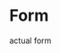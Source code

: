 # Form
actual form
<!DOCTYPE html>
<html>

<head>
        <title>funvtion example</title>

</head>

<body>
    <script>
        function add(num1, num2)
         {
            var sum = num1 + num2;
            return sum;
        }
        
        var x=10;
        var y=25;
        var result=add(x,y);
        document.write("result is "+result);
        

    </script>
     <script>
            function add(num1, num2)
             {
                var sum = num1 + num2;
                return sum;
            }
            
            var x=Number(prompt(" enter first number"));
            var y=Number(prompt(" enter first number"));
            var result=add(x,y);
            document.write("<br> result is "+result);
    
        </script>

</body>

</html><!DOCTYPE html>
<html>

<head>
        <title>funvtion example</title>

</head>

<body>
    <script>
        function add(num1, num2)
         {
            var sum = num1 + num2;
            return sum;
        }
        
        var x=10;
        var y=25;
        var result=add(x,y);
        document.write("result is "+result);
        

    </script>
     <script>
            function add(num1, num2)
             {
                var sum = num1 + num2;
                return sum;
            }
            
            var x=Number(prompt(" enter first number"));
            var y=Number(prompt(" enter first number"));
            var result=add(x,y);
            document.write("<br> result is "+result);
    
        </script>

</body>

</html><!DOCTYPE html>
<html>

<head>
        <title>funvtion example</title>

</head>

<body>
    <script>
        function add(num1, num2)
         {
            var sum = num1 + num2;
            return sum;
        }
        
        var x=10;
        var y=25;
        var result=add(x,y);
        document.write("result is "+result);
        

    </script>
     <script>
            function add(num1, num2)
             {
                var sum = num1 + num2;
                return sum;
            }
            
            var x=Number(prompt(" enter first number"));
            var y=Number(prompt(" enter first number"));
            var result=add(x,y);
            document.write("<br> result is "+result);
    
        </script>

</body>

</html><!DOCTYPE html>
<html>

<head>
        <title>funvtion example</title>

</head>

<body>
    <script>
        function add(num1, num2)
         {
            var sum = num1 + num2;
            return sum;
        }
        
        var x=10;
        var y=25;
        var result=add(x,y);
        document.write("result is "+result);
        

    </script>
     <script>
            function add(num1, num2)
             {
                var sum = num1 + num2;
                return sum;
            }
            
            var x=Number(prompt(" enter first number"));
            var y=Number(prompt(" enter first number"));
            var result=add(x,y);
            document.write("<br> result is "+result);
    
        </script>

</body>

</html><!DOCTYPE html>
<html>

<head>
        <title>funvtion example</title>

</head>

<body>
    <script>
        function add(num1, num2)
         {
            var sum = num1 + num2;
            return sum;
        }
        
        var x=10;
        var y=25;
        var result=add(x,y);
        document.write("result is "+result);
        

    </script>
     <script>
            function add(num1, num2)
             {
                var sum = num1 + num2;
                return sum;
            }
            
            var x=Number(prompt(" enter first number"));
            var y=Number(prompt(" enter first number"));
            var result=add(x,y);
            document.write("<br> result is "+result);
    
        </script>

</body>

</html><!DOCTYPE html>
<html>

<head>
        <title>funvtion example</title>

</head>

<body>
    <script>
        function add(num1, num2)
         {
            var sum = num1 + num2;
            return sum;
        }
        
        var x=10;
        var y=25;
        var result=add(x,y);
        document.write("result is "+result);
        

    </script>
     <script>
            function add(num1, num2)
             {
                var sum = num1 + num2;
                return sum;
            }
            
            var x=Number(prompt(" enter first number"));
            var y=Number(prompt(" enter first number"));
            var result=add(x,y);
            document.write("<br> result is "+result);
    
        </script>

</body>

</html><!DOCTYPE html>
<html>

<head>
        <title>funvtion example</title>

</head>

<body>
    <script>
        function add(num1, num2)
         {
            var sum = num1 + num2;
            return sum;
        }
        
        var x=10;
        var y=25;
        var result=add(x,y);
        document.write("result is "+result);
        

    </script>
     <script>
            function add(num1, num2)
             {
                var sum = num1 + num2;
                return sum;
            }
            
            var x=Number(prompt(" enter first number"));
            var y=Number(prompt(" enter first number"));
            var result=add(x,y);
            document.write("<br> result is "+result);
    
        </script>

</body>

</html><!DOCTYPE html>
<html>

<head>
        <title>funvtion example</title>

</head>

<body>
    <script>
        function add(num1, num2)
         {
            var sum = num1 + num2;
            return sum;
        }
        
        var x=10;
        var y=25;
        var result=add(x,y);
        document.write("result is "+result);
        

    </script>
     <script>
            function add(num1, num2)
             {
                var sum = num1 + num2;
                return sum;
            }
            
            var x=Number(prompt(" enter first number"));
            var y=Number(prompt(" enter first number"));
            var result=add(x,y);
            document.write("<br> result is "+result);
    
        </script>

</body>

</html><!DOCTYPE html>
<html>

<head>
        <title>funvtion example</title>

</head>

<body>
    <script>
        function add(num1, num2)
         {
            var sum = num1 + num2;
            return sum;
        }
        
        var x=10;
        var y=25;
        var result=add(x,y);
        document.write("result is "+result);
        

    </script>
     <script>
            function add(num1, num2)
             {
                var sum = num1 + num2;
                return sum;
            }
            
            var x=Number(prompt(" enter first number"));
            var y=Number(prompt(" enter first number"));
            var result=add(x,y);
            document.write("<br> result is "+result);
    
        </script>

</body>

</html><!DOCTYPE html>
<html>

<head>
        <title>funvtion example</title>

</head>

<body>
    <script>
        function add(num1, num2)
         {
            var sum = num1 + num2;
            return sum;
        }
        
        var x=10;
        var y=25;
        var result=add(x,y);
        document.write("result is "+result);
        

    </script>
     <script>
            function add(num1, num2)
             {
                var sum = num1 + num2;
                return sum;
            }
            
            var x=Number(prompt(" enter first number"));
            var y=Number(prompt(" enter first number"));
            var result=add(x,y);
            document.write("<br> result is "+result);
    
        </script>

</body>

</html><!DOCTYPE html>
<html>

<head>
        <title>funvtion example</title>

</head>

<body>
    <script>
        function add(num1, num2)
         {
            var sum = num1 + num2;
            return sum;
        }
        
        var x=10;
        var y=25;
        var result=add(x,y);
        document.write("result is "+result);
        

    </script>
     <script>
            function add(num1, num2)
             {
                var sum = num1 + num2;
                return sum;
            }
            
            var x=Number(prompt(" enter first number"));
            var y=Number(prompt(" enter first number"));
            var result=add(x,y);
            document.write("<br> result is "+result);
    
        </script>

</body>

</html><!DOCTYPE html>
<html>

<head>
        <title>funvtion example</title>

</head>

<body>
    <script>
        function add(num1, num2)
         {
            var sum = num1 + num2;
            return sum;
        }
        
        var x=10;
        var y=25;
        var result=add(x,y);
        document.write("result is "+result);
        

    </script>
     <script>
            function add(num1, num2)
             {
                var sum = num1 + num2;
                return sum;
            }
            
            var x=Number(prompt(" enter first number"));
            var y=Number(prompt(" enter first number"));
            var result=add(x,y);
            document.write("<br> result is "+result);
    
        </script>

</body>

</html><!DOCTYPE html>
<html>

<head>
        <title>funvtion example</title>

</head>

<body>
    <script>
        function add(num1, num2)
         {
            var sum = num1 + num2;
            return sum;
        }
        
        var x=10;
        var y=25;
        var result=add(x,y);
        document.write("result is "+result);
        

    </script>
     <script>
            function add(num1, num2)
             {
                var sum = num1 + num2;
                return sum;
            }
            
            var x=Number(prompt(" enter first number"));
            var y=Number(prompt(" enter first number"));
            var result=add(x,y);
            document.write("<br> result is "+result);
    
        </script>

</body>

</html><!DOCTYPE html>
<html>

<head>
        <title>funvtion example</title>

</head>

<body>
    <script>
        function add(num1, num2)
         {
            var sum = num1 + num2;
            return sum;
        }
        
        var x=10;
        var y=25;
        var result=add(x,y);
        document.write("result is "+result);
        

    </script>
     <script>
            function add(num1, num2)
             {
                var sum = num1 + num2;
                return sum;
            }
            
            var x=Number(prompt(" enter first number"));
            var y=Number(prompt(" enter first number"));
            var result=add(x,y);
            document.write("<br> result is "+result);
    
        </script>

</body>

</html><!DOCTYPE html>
<html>

<head>
        <title>funvtion example</title>

</head>

<body>
    <script>
        function add(num1, num2)
         {
            var sum = num1 + num2;
            return sum;
        }
        
        var x=10;
        var y=25;
        var result=add(x,y);
        document.write("result is "+result);
        

    </script>
     <script>
            function add(num1, num2)
             {
                var sum = num1 + num2;
                return sum;
            }
            
            var x=Number(prompt(" enter first number"));
            var y=Number(prompt(" enter first number"));
            var result=add(x,y);
            document.write("<br> result is "+result);
    
        </script>

</body>

</html><!DOCTYPE html>
<html>

<head>
        <title>funvtion example</title>

</head>

<body>
    <script>
        function add(num1, num2)
         {
            var sum = num1 + num2;
            return sum;
        }
        
        var x=10;
        var y=25;
        var result=add(x,y);
        document.write("result is "+result);
        

    </script>
     <script>
            function add(num1, num2)
             {
                var sum = num1 + num2;
                return sum;
            }
            
            var x=Number(prompt(" enter first number"));
            var y=Number(prompt(" enter first number"));
            var result=add(x,y);
            document.write("<br> result is "+result);
    
        </script>

</body>

</html><!DOCTYPE html>
<html>

<head>
        <title>funvtion example</title>

</head>

<body>
    <script>
        function add(num1, num2)
         {
            var sum = num1 + num2;
            return sum;
        }
        
        var x=10;
        var y=25;
        var result=add(x,y);
        document.write("result is "+result);
        

    </script>
     <script>
            function add(num1, num2)
             {
                var sum = num1 + num2;
                return sum;
            }
            
            var x=Number(prompt(" enter first number"));
            var y=Number(prompt(" enter first number"));
            var result=add(x,y);
            document.write("<br> result is "+result);
    
        </script>

</body>

</html><!DOCTYPE html>
<html>

<head>
        <title>funvtion example</title>

</head>

<body>
    <script>
        function add(num1, num2)
         {
            var sum = num1 + num2;
            return sum;
        }
        
        var x=10;
        var y=25;
        var result=add(x,y);
        document.write("result is "+result);
        

    </script>
     <script>
            function add(num1, num2)
             {
                var sum = num1 + num2;
                return sum;
            }
            
            var x=Number(prompt(" enter first number"));
            var y=Number(prompt(" enter first number"));
            var result=add(x,y);
            document.write("<br> result is "+result);
    
        </script>

</body>

</html><!DOCTYPE html>
<html>

<head>
        <title>funvtion example</title>

</head>

<body>
    <script>
        function add(num1, num2)
         {
            var sum = num1 + num2;
            return sum;
        }
        
        var x=10;
        var y=25;
        var result=add(x,y);
        document.write("result is "+result);
        

    </script>
     <script>
            function add(num1, num2)
             {
                var sum = num1 + num2;
                return sum;
            }
            
            var x=Number(prompt(" enter first number"));
            var y=Number(prompt(" enter first number"));
            var result=add(x,y);
            document.write("<br> result is "+result);
    
        </script>

</body>

</html><!DOCTYPE html>
<html>

<head>
        <title>funvtion example</title>

</head>

<body>
    <script>
        function add(num1, num2)
         {
            var sum = num1 + num2;
            return sum;
        }
        
        var x=10;
        var y=25;
        var result=add(x,y);
        document.write("result is "+result);
        

    </script>
     <script>
            function add(num1, num2)
             {
                var sum = num1 + num2;
                return sum;
            }
            
            var x=Number(prompt(" enter first number"));
            var y=Number(prompt(" enter first number"));
            var result=add(x,y);
            document.write("<br> result is "+result);
    
        </script>

</body>

</html><!DOCTYPE html>
<html>

<head>
        <title>funvtion example</title>

</head>

<body>
    <script>
        function add(num1, num2)
         {
            var sum = num1 + num2;
            return sum;
        }
        
        var x=10;
        var y=25;
        var result=add(x,y);
        document.write("result is "+result);
        

    </script>
     <script>
            function add(num1, num2)
             {
                var sum = num1 + num2;
                return sum;
            }
            
            var x=Number(prompt(" enter first number"));
            var y=Number(prompt(" enter first number"));
            var result=add(x,y);
            document.write("<br> result is "+result);
    
        </script>

</body>

</html><!DOCTYPE html>
<html>

<head>
        <title>funvtion example</title>

</head>

<body>
    <script>
        function add(num1, num2)
         {
            var sum = num1 + num2;
            return sum;
        }
        
        var x=10;
        var y=25;
        var result=add(x,y);
        document.write("result is "+result);
        

    </script>
     <script>
            function add(num1, num2)
             {
                var sum = num1 + num2;
                return sum;
            }
            
            var x=Number(prompt(" enter first number"));
            var y=Number(prompt(" enter first number"));
            var result=add(x,y);
            document.write("<br> result is "+result);
    
        </script>

</body>

</html><!DOCTYPE html>
<html>

<head>
        <title>funvtion example</title>

</head>

<body>
    <script>
        function add(num1, num2)
         {
            var sum = num1 + num2;
            return sum;
        }
        
        var x=10;
        var y=25;
        var result=add(x,y);
        document.write("result is "+result);
        

    </script>
     <script>
            function add(num1, num2)
             {
                var sum = num1 + num2;
                return sum;
            }
            
            var x=Number(prompt(" enter first number"));
            var y=Number(prompt(" enter first number"));
            var result=add(x,y);
            document.write("<br> result is "+result);
    
        </script>

</body>

</html><!DOCTYPE html>
<html>

<head>
        <title>funvtion example</title>

</head>

<body>
    <script>
        function add(num1, num2)
         {
            var sum = num1 + num2;
            return sum;
        }
        
        var x=10;
        var y=25;
        var result=add(x,y);
        document.write("result is "+result);
        

    </script>
     <script>
            function add(num1, num2)
             {
                var sum = num1 + num2;
                return sum;
            }
            
            var x=Number(prompt(" enter first number"));
            var y=Number(prompt(" enter first number"));
            var result=add(x,y);
            document.write("<br> result is "+result);
    
        </script>

</body>

</html><!DOCTYPE html>
<html>

<head>
        <title>funvtion example</title>

</head>

<body>
    <script>
        function add(num1, num2)
         {
            var sum = num1 + num2;
            return sum;
        }
        
        var x=10;
        var y=25;
        var result=add(x,y);
        document.write("result is "+result);
        

    </script>
     <script>
            function add(num1, num2)
             {
                var sum = num1 + num2;
                return sum;
            }
            
            var x=Number(prompt(" enter first number"));
            var y=Number(prompt(" enter first number"));
            var result=add(x,y);
            document.write("<br> result is "+result);
    
        </script>

</body>

</html><!DOCTYPE html>
<html>

<head>
        <title>funvtion example</title>

</head>

<body>
    <script>
        function add(num1, num2)
         {
            var sum = num1 + num2;
            return sum;
        }
        
        var x=10;
        var y=25;
        var result=add(x,y);
        document.write("result is "+result);
        

    </script>
     <script>
            function add(num1, num2)
             {
                var sum = num1 + num2;
                return sum;
            }
            
            var x=Number(prompt(" enter first number"));
            var y=Number(prompt(" enter first number"));
            var result=add(x,y);
            document.write("<br> result is "+result);
    
        </script>

</body>

</html><!DOCTYPE html>
<html>

<head>
        <title>funvtion example</title>

</head>

<body>
    <script>
        function add(num1, num2)
         {
            var sum = num1 + num2;
            return sum;
        }
        
        var x=10;
        var y=25;
        var result=add(x,y);
        document.write("result is "+result);
        

    </script>
     <script>
            function add(num1, num2)
             {
                var sum = num1 + num2;
                return sum;
            }
            
            var x=Number(prompt(" enter first number"));
            var y=Number(prompt(" enter first number"));
            var result=add(x,y);
            document.write("<br> result is "+result);
    
        </script>

</body>

</html><!DOCTYPE html>
<html>

<head>
        <title>funvtion example</title>

</head>

<body>
    <script>
        function add(num1, num2)
         {
            var sum = num1 + num2;
            return sum;
        }
        
        var x=10;
        var y=25;
        var result=add(x,y);
        document.write("result is "+result);
        

    </script>
     <script>
            function add(num1, num2)
             {
                var sum = num1 + num2;
                return sum;
            }
            
            var x=Number(prompt(" enter first number"));
            var y=Number(prompt(" enter first number"));
            var result=add(x,y);
            document.write("<br> result is "+result);
    
        </script>

</body>

</html><!DOCTYPE html>
<html>

<head>
        <title>funvtion example</title>

</head>

<body>
    <script>
        function add(num1, num2)
         {
            var sum = num1 + num2;
            return sum;
        }
        
        var x=10;
        var y=25;
        var result=add(x,y);
        document.write("result is "+result);
        

    </script>
     <script>
            function add(num1, num2)
             {
                var sum = num1 + num2;
                return sum;
            }
            
            var x=Number(prompt(" enter first number"));
            var y=Number(prompt(" enter first number"));
            var result=add(x,y);
            document.write("<br> result is "+result);
    
        </script>

</body>

</html><!DOCTYPE html>
<html>

<head>
        <title>funvtion example</title>

</head>

<body>
    <script>
        function add(num1, num2)
         {
            var sum = num1 + num2;
            return sum;
        }
        
        var x=10;
        var y=25;
        var result=add(x,y);
        document.write("result is "+result);
        

    </script>
     <script>
            function add(num1, num2)
             {
                var sum = num1 + num2;
                return sum;
            }
            
            var x=Number(prompt(" enter first number"));
            var y=Number(prompt(" enter first number"));
            var result=add(x,y);
            document.write("<br> result is "+result);
    
        </script>

</body>

</html><!DOCTYPE html>
<html>

<head>
        <title>funvtion example</title>

</head>

<body>
    <script>
        function add(num1, num2)
         {
            var sum = num1 + num2;
            return sum;
        }
        
        var x=10;
        var y=25;
        var result=add(x,y);
        document.write("result is "+result);
        

    </script>
     <script>
            function add(num1, num2)
             {
                var sum = num1 + num2;
                return sum;
            }
            
            var x=Number(prompt(" enter first number"));
            var y=Number(prompt(" enter first number"));
            var result=add(x,y);
            document.write("<br> result is "+result);
    
        </script>

</body>

</html><!DOCTYPE html>
<html>

<head>
        <title>funvtion example</title>

</head>

<body>
    <script>
        function add(num1, num2)
         {
            var sum = num1 + num2;
            return sum;
        }
        
        var x=10;
        var y=25;
        var result=add(x,y);
        document.write("result is "+result);
        

    </script>
     <script>
            function add(num1, num2)
             {
                var sum = num1 + num2;
                return sum;
            }
            
            var x=Number(prompt(" enter first number"));
            var y=Number(prompt(" enter first number"));
            var result=add(x,y);
            document.write("<br> result is "+result);
    
        </script>

</body>

</html><!DOCTYPE html>
<html>

<head>
        <title>funvtion example</title>

</head>

<body>
    <script>
        function add(num1, num2)
         {
            var sum = num1 + num2;
            return sum;
        }
        
        var x=10;
        var y=25;
        var result=add(x,y);
        document.write("result is "+result);
        

    </script>
     <script>
            function add(num1, num2)
             {
                var sum = num1 + num2;
                return sum;
            }
            
            var x=Number(prompt(" enter first number"));
            var y=Number(prompt(" enter first number"));
            var result=add(x,y);
            document.write("<br> result is "+result);
    
        </script>

</body>

</html><!DOCTYPE html>
<html>

<head>
        <title>funvtion example</title>

</head>

<body>
    <script>
        function add(num1, num2)
         {
            var sum = num1 + num2;
            return sum;
        }
        
        var x=10;
        var y=25;
        var result=add(x,y);
        document.write("result is "+result);
        

    </script>
     <script>
            function add(num1, num2)
             {
                var sum = num1 + num2;
                return sum;
            }
            
            var x=Number(prompt(" enter first number"));
            var y=Number(prompt(" enter first number"));
            var result=add(x,y);
            document.write("<br> result is "+result);
    
        </script>

</body>

</html><!DOCTYPE html>
<html>

<head>
        <title>funvtion example</title>

</head>

<body>
    <script>
        function add(num1, num2)
         {
            var sum = num1 + num2;
            return sum;
        }
        
        var x=10;
        var y=25;
        var result=add(x,y);
        document.write("result is "+result);
        

    </script>
     <script>
            function add(num1, num2)
             {
                var sum = num1 + num2;
                return sum;
            }
            
            var x=Number(prompt(" enter first number"));
            var y=Number(prompt(" enter first number"));
            var result=add(x,y);
            document.write("<br> result is "+result);
    
        </script>

</body>

</html><!DOCTYPE html>
<html>

<head>
        <title>funvtion example</title>

</head>

<body>
    <script>
        function add(num1, num2)
         {
            var sum = num1 + num2;
            return sum;
        }
        
        var x=10;
        var y=25;
        var result=add(x,y);
        document.write("result is "+result);
        

    </script>
     <script>
            function add(num1, num2)
             {
                var sum = num1 + num2;
                return sum;
            }
            
            var x=Number(prompt(" enter first number"));
            var y=Number(prompt(" enter first number"));
            var result=add(x,y);
            document.write("<br> result is "+result);
    
        </script>

</body>

</html><!DOCTYPE html>
<html>

<head>
        <title>funvtion example</title>

</head>

<body>
    <script>
        function add(num1, num2)
         {
            var sum = num1 + num2;
            return sum;
        }
        
        var x=10;
        var y=25;
        var result=add(x,y);
        document.write("result is "+result);
        

    </script>
     <script>
            function add(num1, num2)
             {
                var sum = num1 + num2;
                return sum;
            }
            
            var x=Number(prompt(" enter first number"));
            var y=Number(prompt(" enter first number"));
            var result=add(x,y);
            document.write("<br> result is "+result);
    
        </script>

</body>

</html><!DOCTYPE html>
<html>

<head>
        <title>funvtion example</title>

</head>

<body>
    <script>
        function add(num1, num2)
         {
            var sum = num1 + num2;
            return sum;
        }
        
        var x=10;
        var y=25;
        var result=add(x,y);
        document.write("result is "+result);
        

    </script>
     <script>
            function add(num1, num2)
             {
                var sum = num1 + num2;
                return sum;
            }
            
            var x=Number(prompt(" enter first number"));
            var y=Number(prompt(" enter first number"));
            var result=add(x,y);
            document.write("<br> result is "+result);
    
        </script>

</body>

</html><!DOCTYPE html>
<html>

<head>
        <title>funvtion example</title>

</head>

<body>
    <script>
        function add(num1, num2)
         {
            var sum = num1 + num2;
            return sum;
        }
        
        var x=10;
        var y=25;
        var result=add(x,y);
        document.write("result is "+result);
        

    </script>
     <script>
            function add(num1, num2)
             {
                var sum = num1 + num2;
                return sum;
            }
            
            var x=Number(prompt(" enter first number"));
            var y=Number(prompt(" enter first number"));
            var result=add(x,y);
            document.write("<br> result is "+result);
    
        </script>

</body>

</html><!DOCTYPE html>
<html>

<head>
        <title>funvtion example</title>

</head>

<body>
    <script>
        function add(num1, num2)
         {
            var sum = num1 + num2;
            return sum;
        }
        
        var x=10;
        var y=25;
        var result=add(x,y);
        document.write("result is "+result);
        

    </script>
     <script>
            function add(num1, num2)
             {
                var sum = num1 + num2;
                return sum;
            }
            
            var x=Number(prompt(" enter first number"));
            var y=Number(prompt(" enter first number"));
            var result=add(x,y);
            document.write("<br> result is "+result);
    
        </script>

</body>

</html><!DOCTYPE html>
<html>

<head>
        <title>funvtion example</title>

</head>

<body>
    <script>
        function add(num1, num2)
         {
            var sum = num1 + num2;
            return sum;
        }
        
        var x=10;
        var y=25;
        var result=add(x,y);
        document.write("result is "+result);
        

    </script>
     <script>
            function add(num1, num2)
             {
                var sum = num1 + num2;
                return sum;
            }
            
            var x=Number(prompt(" enter first number"));
            var y=Number(prompt(" enter first number"));
            var result=add(x,y);
            document.write("<br> result is "+result);
    
        </script>

</body>

</html><!DOCTYPE html>
<html>

<head>
        <title>funvtion example</title>

</head>

<body>
    <script>
        function add(num1, num2)
         {
            var sum = num1 + num2;
            return sum;
        }
        
        var x=10;
        var y=25;
        var result=add(x,y);
        document.write("result is "+result);
        

    </script>
     <script>
            function add(num1, num2)
             {
                var sum = num1 + num2;
                return sum;
            }
            
            var x=Number(prompt(" enter first number"));
            var y=Number(prompt(" enter first number"));
            var result=add(x,y);
            document.write("<br> result is "+result);
    
        </script>

</body>

</html><!DOCTYPE html>
<html>

<head>
        <title>funvtion example</title>

</head>

<body>
    <script>
        function add(num1, num2)
         {
            var sum = num1 + num2;
            return sum;
        }
        
        var x=10;
        var y=25;
        var result=add(x,y);
        document.write("result is "+result);
        

    </script>
     <script>
            function add(num1, num2)
             {
                var sum = num1 + num2;
                return sum;
            }
            
            var x=Number(prompt(" enter first number"));
            var y=Number(prompt(" enter first number"));
            var result=add(x,y);
            document.write("<br> result is "+result);
    
        </script>

</body>

</html><!DOCTYPE html>
<html>

<head>
        <title>funvtion example</title>

</head>

<body>
    <script>
        function add(num1, num2)
         {
            var sum = num1 + num2;
            return sum;
        }
        
        var x=10;
        var y=25;
        var result=add(x,y);
        document.write("result is "+result);
        

    </script>
     <script>
            function add(num1, num2)
             {
                var sum = num1 + num2;
                return sum;
            }
            
            var x=Number(prompt(" enter first number"));
            var y=Number(prompt(" enter first number"));
            var result=add(x,y);
            document.write("<br> result is "+result);
    
        </script>

</body>

</html><!DOCTYPE html>
<html>

<head>
        <title>funvtion example</title>

</head>

<body>
    <script>
        function add(num1, num2)
         {
            var sum = num1 + num2;
            return sum;
        }
        
        var x=10;
        var y=25;
        var result=add(x,y);
        document.write("result is "+result);
        

    </script>
     <script>
            function add(num1, num2)
             {
                var sum = num1 + num2;
                return sum;
            }
            
            var x=Number(prompt(" enter first number"));
            var y=Number(prompt(" enter first number"));
            var result=add(x,y);
            document.write("<br> result is "+result);
    
        </script>

</body>

</html><!DOCTYPE html>
<html>

<head>
        <title>funvtion example</title>

</head>

<body>
    <script>
        function add(num1, num2)
         {
            var sum = num1 + num2;
            return sum;
        }
        
        var x=10;
        var y=25;
        var result=add(x,y);
        document.write("result is "+result);
        

    </script>
     <script>
            function add(num1, num2)
             {
                var sum = num1 + num2;
                return sum;
            }
            
            var x=Number(prompt(" enter first number"));
            var y=Number(prompt(" enter first number"));
            var result=add(x,y);
            document.write("<br> result is "+result);
    
        </script>

</body>

</html><!DOCTYPE html>
<html>

<head>
        <title>funvtion example</title>

</head>

<body>
    <script>
        function add(num1, num2)
         {
            var sum = num1 + num2;
            return sum;
        }
        
        var x=10;
        var y=25;
        var result=add(x,y);
        document.write("result is "+result);
        

    </script>
     <script>
            function add(num1, num2)
             {
                var sum = num1 + num2;
                return sum;
            }
            
            var x=Number(prompt(" enter first number"));
            var y=Number(prompt(" enter first number"));
            var result=add(x,y);
            document.write("<br> result is "+result);
    
        </script>

</body>

</html><!DOCTYPE html>
<html>

<head>
        <title>funvtion example</title>

</head>

<body>
    <script>
        function add(num1, num2)
         {
            var sum = num1 + num2;
            return sum;
        }
        
        var x=10;
        var y=25;
        var result=add(x,y);
        document.write("result is "+result);
        

    </script>
     <script>
            function add(num1, num2)
             {
                var sum = num1 + num2;
                return sum;
            }
            
            var x=Number(prompt(" enter first number"));
            var y=Number(prompt(" enter first number"));
            var result=add(x,y);
            document.write("<br> result is "+result);
    
        </script>

</body>

</html><!DOCTYPE html>
<html>

<head>
        <title>funvtion example</title>

</head>

<body>
    <script>
        function add(num1, num2)
         {
            var sum = num1 + num2;
            return sum;
        }
        
        var x=10;
        var y=25;
        var result=add(x,y);
        document.write("result is "+result);
        

    </script>
     <script>
            function add(num1, num2)
             {
                var sum = num1 + num2;
                return sum;
            }
            
            var x=Number(prompt(" enter first number"));
            var y=Number(prompt(" enter first number"));
            var result=add(x,y);
            document.write("<br> result is "+result);
    
        </script>

</body>

</html><!DOCTYPE html>
<html>

<head>
        <title>funvtion example</title>

</head>

<body>
    <script>
        function add(num1, num2)
         {
            var sum = num1 + num2;
            return sum;
        }
        
        var x=10;
        var y=25;
        var result=add(x,y);
        document.write("result is "+result);
        

    </script>
     <script>
            function add(num1, num2)
             {
                var sum = num1 + num2;
                return sum;
            }
            
            var x=Number(prompt(" enter first number"));
            var y=Number(prompt(" enter first number"));
            var result=add(x,y);
            document.write("<br> result is "+result);
    
        </script>

</body>

</html><!DOCTYPE html>
<html>

<head>
        <title>funvtion example</title>

</head>

<body>
    <script>
        function add(num1, num2)
         {
            var sum = num1 + num2;
            return sum;
        }
        
        var x=10;
        var y=25;
        var result=add(x,y);
        document.write("result is "+result);
        

    </script>
     <script>
            function add(num1, num2)
             {
                var sum = num1 + num2;
                return sum;
            }
            
            var x=Number(prompt(" enter first number"));
            var y=Number(prompt(" enter first number"));
            var result=add(x,y);
            document.write("<br> result is "+result);
    
        </script>

</body>

</html>
